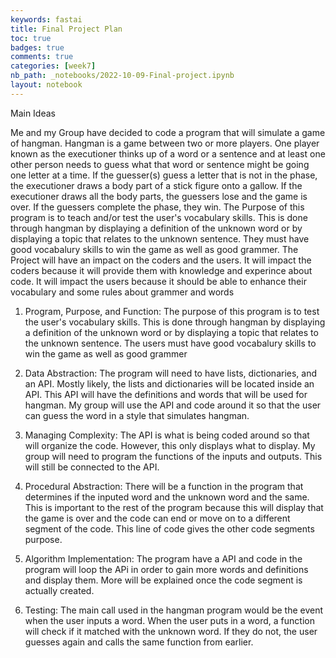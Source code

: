 ```yaml
---
keywords: fastai
title: Final Project Plan
toc: true
badges: true
comments: true
categories: [week7]
nb_path: _notebooks/2022-10-09-Final-project.ipynb
layout: notebook
---
```


<!--
#################################################
### THIS FILE WAS AUTOGENERATED! DO NOT EDIT! ###
#################################################
# file to edit: _notebooks/2022-10-09-Final-project.ipynb
-->

<div class="container" id="notebook-container">
        
<div class="cell border-box-sizing text_cell rendered"><div class="inner_cell">
<div class="text_cell_render border-box-sizing rendered_html">
<p>Main Ideas</p>
<p>Me and my Group have decided to code a program that will simulate a game of hangman. Hangman is a game between two or more players. One player known as the executioner thinks up of a word or a sentence and at least one other person needs to guess what that word or sentence might be going one letter at a time. If the guesser(s) guess a letter that is not in the phase, the executioner draws a body part of a stick figure onto a gallow. If the executioner draws all the body parts, the guessers lose and the game is over. If the guessers complete the phase, they win. The Purpose of this program is to teach and/or test the user's vocabulary skills. This is done through hangman by displaying a definition of the unknown word or by displaying a topic that relates to the unknown sentence. They must have good vocabalury skills to win the game as well as good grammer. The Project will have an impact on the coders and the users. It will impact the coders because it will provide them with knowledge and experince about code. It will impact the users because it should be able to enhance their vocabulary and some rules about grammer and words</p>
<ol>
<li><p>Program, Purpose, and Function: The purpose of this program is to test the user's vocabulary skills. This is done through hangman by displaying a definition of the unknown word or by displaying a topic that relates to the unknown sentence. The users must have good vocabalury skills to win the game as well as good grammer</p>
</li>
<li><p>Data Abstraction: The program will need to have lists, dictionaries, and an API. Mostly likely, the lists and dictionaries will be located inside an API. This API will have the definitions and words that will be used for hangman. My group will use the API and code around it so that the user can guess the word in a style that simulates hangman.</p>
</li>
<li><p>Managing Complexity: The API is what is being coded around so that will organize the code. However, this only displays what to display. My group will need to program the functions of the inputs and outputs. This will still be connected to the API.</p>
</li>
<li><p>Procedural Abstraction: There will be a function in the program that determines if the inputed word and the unknown word and the same. This is important to the rest of the program because this will display that the game is over and the code can end or move on to a different segment of the code. This line of code gives the other code segments purpose.</p>
</li>
<li><p>Algorithm Implementation: The program have a API and code in the program will loop the APi in order to gain more words and definitions and display them. More will be explained once the code segment is actually created.</p>
</li>
<li><p>Testing: The main call used in the hangman program would be the event when the user inputs a word. When the user puts in a word, a function will check if it matched with the unknown word. If they do not, the user guesses again and calls the same function from earlier.</p>
</li>
</ol>

</div>
</div>
</div>
</div>
 

